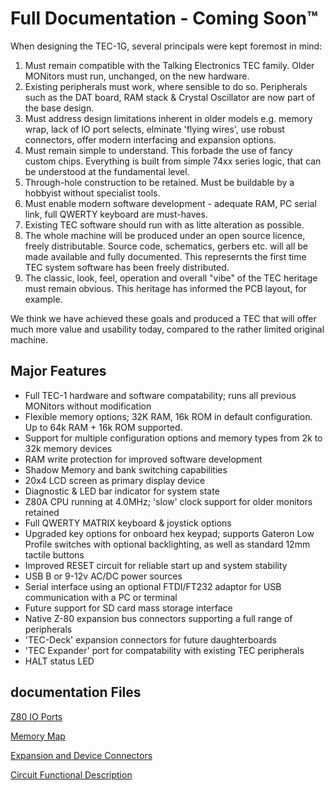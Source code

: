 # Full Documentation - Coming Soon™

When designing the TEC-1G, several principals were kept foremost in mind:

1. Must remain compatible with the Talking Electronics TEC family. Older MONitors must run, unchanged, on the new hardware.
2. Existing peripherals must work, where sensible to do so. Peripherals such as the DAT board, RAM stack & Crystal Oscillator are now part of the base design.
3. Must address design limitations inherent in older models e.g. memory wrap, lack of IO port selects, elminate 'flying wires', use robust connectors, offer modern interfacing and expansion options.
4. Must remain simple to understand. This forbade the use of fancy custom chips. Everything is built from simple 74xx series logic, that can be understood at the fundamental level.
5. Through-hole construction to be retained. Must be buildable by a hobbyist without specialist tools.
6. Must enable modern software development - adequate RAM, PC serial link, full QWERTY keyboard are must-haves.
7. Existing TEC software should run with as litte alteration as possible.
8. The whole machine will be produced under an open source licence, freely distributable. Source code, schematics, gerbers etc. will all be made available and fully documented. This represernts the first time TEC system software has been freely distributed.
9. The classic, look, feel, operation and overall "vibe" of the TEC heritage must remain obvious. This heritage has informed the PCB layout, for example.

We think we have achieved these goals and produced a TEC that will offer much more value and usability today, compared to the rather limited original machine.

## Major Features

- Full TEC-1 hardware and software compatability; runs all previous MONitors without modification
- Flexible memory options; 32K RAM, 16k ROM in default configuration. Up to 64k RAM + 16k ROM supported.
- Support for multiple configuration options and memory types from 2k to 32k memory devices
- RAM write protection for improved software development
- Shadow Memory and bank switching capabilities
- 20x4 LCD screen as primary display device
- Diagnostic & LED bar indicator for system state
- Z80A CPU running at 4.0MHz; 'slow' clock support for older monitors retained
- Full QWERTY MATRIX keyboard & joystick options
- Upgraded key options for onboard hex keypad; supports Gateron Low Profile switches with optional backlighting, as well as standard 12mm tactile buttons
- Improved RESET circuit for reliable start up and system stability
- USB B or 9-12v AC/DC power sources
- Serial interface using an optional FTDI/FT232 adaptor for USB communication with a PC or terminal
- Future support for SD card mass storage interface
- Native Z-80 expansion bus connectors supporting a full range of peripherals
- 'TEC-Deck' expansion connectors for future daughterboards
- 'TEC Expander' port for compatability with existing TEC peripherals
- HALT status LED

## documentation Files

[Z80 IO Ports](ioports.md)

[Memory Map](memmap.md)

[Expansion and Device Connectors](connectors.md)

[Circuit Functional Description](Functional%20Description.md)

